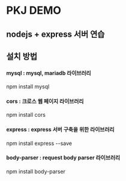 PKJ DEMO
========
nodejs + express 서버 연습
-------------------------------

## 설치 방법
#### mysql : mysql, mariadb 라이브러리
npm install mysql

#### cors : 크로스 웹 페이지 라이브러리
npm install cors

#### express : express 서버 구축을 위한 라이브러리
npm install express --save

#### body-parser : request body parser 라이브러리
npm install body-parser